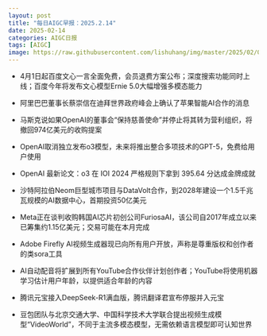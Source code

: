 ```yaml
---
layout: post
title: "每日AIGC早报：2025.2.14"
date: 2025-02-14
categories: AIGC日报
tags: [AIGC]
image: https://raw.githubusercontent.com/lishuhang/img/master/2025/02/0214-d.jpg
---
```


- 4月1日起百度文心一言全面免费，会员退费方案公布；深度搜索功能同时上线；百度今年将发布文心模型Ernie 5.0大幅增强多模态能力

- 阿里巴巴董事长蔡崇信在迪拜世界政府峰会上确认了苹果智能AI合作的消息

- 马斯克说如果OpenAI的董事会“保持慈善使命”并停止将其转为营利组织，将撤回974亿美元的收购提案

- OpenAI取消独立发布o3模型，未来将推出整合多项技术的GPT-5，免费给用户使用

- OpenAI 最新论文：o3 在 IOI 2024 严格规则下拿到 395.64 分达成金牌成就

- 沙特阿拉伯Neom巨型城市项目与DataVolt合作，到2028年建设一个1.5千兆瓦规模的AI数据中心，首期投资50亿美元

- Meta正在谈判收购韩国AI芯片初创公司FuriosaAI，该公司自2017年成立以来已筹集约1.15亿美元；交易可能在本月完成

- Adobe Firefly AI视频生成器现已向所有用户开放，声称是尊重版权和创作者的类sora工具

- AI自动配音将扩展到所有YouTube合作伙伴计划创作者；YouTube将使用机器学习估计用户年龄，以提供适合年龄的内容

- 腾讯元宝接入DeepSeek-R1满血版，腾讯翻译君宣布停服并入元宝

- 豆包团队与北京交通大学、中国科学技术大学联合提出视频生成模型“VideoWorld”，不同于主流多模态模型，无需依赖语言模型即可认知世界